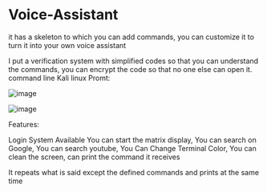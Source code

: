 # Voice-Assistant
it has a skeleton to which you can add commands, 
you can customize it to turn it into your own voice assistant

I put a verification system with simplified codes so that you can understand the commands, 
you can encrypt the code so that no one else can open it.
command line Kali linux Promt: 

![image](https://user-images.githubusercontent.com/127852144/225276011-2e1e7d95-0e19-4a5a-bc4c-e04de4f2e335.png)

![image](https://user-images.githubusercontent.com/127852144/225276025-3b38f201-af71-4676-a12e-06a941c02bd4.png)

Features:

Login System Available
You can start the matrix display,
You can search on Google,
You can search youtube,
You Can Change Terminal Color,
You can clean the screen,
can print the command it receives



It repeats what is said except the defined commands and prints at the same time
